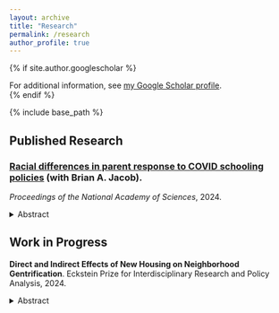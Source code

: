 ```yaml
---
layout: archive
title: "Research"
permalink: /research
author_profile: true
---
```


{% if site.author.googlescholar %}
  <div class="wordwrap">For additional information, see <a href="{{site.author.googlescholar}}">my Google Scholar profile</a>.</div>
{% endif %}

{% include base_path %}

## Published Research
### **[Racial differences in parent response to COVID schooling policies](https://micah-baum.github.io/files/baum-jacob-pnas-2024.pdf)** (with Brian A. Jacob). 
_Proceedings of the National Academy of Sciences_, 2024. <details> <summary>Abstract</summary>  
This paper examines whether school COVID-19 policies influenced enrollment differently by student age and race/ethnicity. Unlike much prior research, we i) analyze enrollments for virtually the entire U.S. public school population for both the 2020–2021 and 2021–2022 school years, ii) compare enrollment trends within districts in order to isolate subgroup heterogeneity from district characteristics, and iii) account for district selection into preferred learning modes. Analyzing data on over 9,000 districts that serve more than 90% of public school students in the United States, we find enrollment responses to COVID policies differed notably. We find that White enrollments declined more than Black, Hispanic, and Asian enrollments in districts that started the 2020–2021 school year virtually, but in districts that started in-person the reverse was true: Non-White enrollments declined more than White enrollments. Moreover, Black, Hispanic, and Asian families responded more than White families to higher COVID-19 death rates in the months preceding the start of the 2021 school year. In 2021–2022, enrollment differences by the previous year’s learning mode persisted. Racial/ethnic differences did not vary by whether the district required masking in classrooms. These findings are consistent with the greater risk faced by communities of color during the pandemic and demonstrate an additional source of disparate impact from COVID policies.
</details>



## Work in Progress

**Direct and Indirect Effects of New Housing on Neighborhood Gentrification**. 
Eckstein Prize for Interdisciplinary Research and Policy Analysis, 2024. 
<details>
  <summary>Abstract</summary>  
: _Many US cities have recently loosened restrictions on land development to address housing shortages. While this theoretically reduces rents and benefits low-income households, household demand can also change when housing or resident characteristics change, making the equilibrium effects of expansions unclear. In this paper, I show that reforms that expand supply of desirable housing in desirable neighborhoods can have distributional consequences, improving the welfare of a city’s higher-income residents while making some lower-income residents worse-off. I study the effects of Houston’s 1998 minimum lot size reduction, which allowed construction of new, small single-family homes in the city’s downtown. Using new distributional synthetic con- trol methods, I estimate that the reform resulted in higher-income households moving downtown, poor families moving out, and rents increasing throughout Houston. Down- town neighborhood quality improved but low-income households did not benefit, living in similar neighborhoods further from downtown after the reform. These results show the importance of considering heterogeneity in households’ location and housing pref- erences when designing land-use reforms._
</details>


